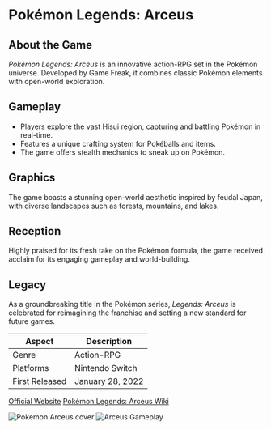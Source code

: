 # Pokémon Legends: Arceus

## About the Game
*Pokémon Legends: Arceus* is an innovative action-RPG set in the Pokémon universe. Developed by Game Freak, it combines classic Pokémon elements with open-world exploration.

## Gameplay
- Players explore the vast Hisui region, capturing and battling Pokémon in real-time.
- Features a unique crafting system for Pokéballs and items.
- The game offers stealth mechanics to sneak up on Pokémon.

## Graphics
The game boasts a stunning open-world aesthetic inspired by feudal Japan, with diverse landscapes such as forests, mountains, and lakes.

## Reception
Highly praised for its fresh take on the Pokémon formula, the game received acclaim for its engaging gameplay and world-building.

## Legacy
As a groundbreaking title in the Pokémon series, *Legends: Arceus* is celebrated for reimagining the franchise and setting a new standard for future games.

| Aspect           | Description                            |
|------------------|----------------------------------------|
| Genre            | Action-RPG                            |
| Platforms        | Nintendo Switch                       |
| First Released   | January 28, 2022                      |

[Official Website](https://legends.pokemon.com)
[Pokémon Legends: Arceus Wiki](https://pokemon.fandom.com/wiki/Pokémon_Legends:_Arceus)

![Pokemon Arceus cover](https://image.ceneostatic.pl/data/article_picture/68/12/93ba-f8f3-404f-9ee7-44ded0c138d3_large.jpg)
![Arceus Gameplay](https://ae01.alicdn.com/kf/S31b1a9d76e5d49fbb7a8a6306070a7ecD/Pokemon-Legends-Arceus-Nintendo-Switch-Game-100-oficjalny-oryginalny-gatunek-akcji-gra-karciana-fizycznej-dla-Switch.jpg)

